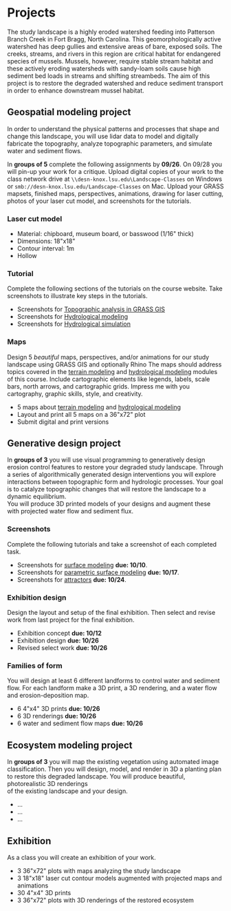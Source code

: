 # Projects
The study landscape is a highly eroded watershed
feeding into Patterson Branch Creek in Fort Bragg, North Carolina.
This geomorphologically active watershed has deep gullies and
extensive areas of bare, exposed soils.
The creeks, streams, and rivers in this region are critical habitat
for endangered species of mussels.
Mussels, however, require stable stream habitat
and these actively eroding watersheds with sandy-loam soils
cause high sediment bed loads in streams and shifting streambeds.
The aim of this project is to restore the degraded watershed
and reduce sediment transport  
in order to enhance downstream mussel habitat.

## Geospatial modeling project
In order to understand the physical patterns and processes
that shape and change this landscape,
you will use lidar data to
model and digitally fabricate the topography,
analyze topographic parameters,
and simulate water and sediment flows.

In **groups of 5** complete the following assignments by **09/26**.
On 09/28 you will pin-up your work for a critique.
Upload digital copies of your work to the class network drive
at `\\desn-knox.lsu.edu\Landscape-Classes` on Windows
or `smb://desn-knox.lsu.edu/Landscape-Classes` on Mac.
Upload your GRASS mapsets, finished maps, perspectives, animations,
drawing for laser cutting, photos of your laser cut model,
and screenshots for the tutorials.

### Laser cut model
* Material: chipboard, museum board, or basswood (1/16" thick)
* Dimensions: 18"x18"
* Contour interval: 1m
* Hollow

### Tutorial
Complete the following sections of the tutorials on the course website.
Take screenshots to illustrate key steps in the tutorials.
* Screenshots for [Topographic analysis in GRASS GIS](README.md#topographic-analysis-in-grass-gis)
* Screenshots for [Hydrological modeling](README.md#hydrological-modeling)
* Screenshots for [Hydrological simulation](README.md#hydrological-simulation)

### Maps
Design 5 *beautiful* maps, perspectives, and/or animations
for our study landscape
using GRASS GIS and optionally Rhino
The maps should address topics covered in the
[terrain modeling](README.md#terrain-modeling)
and [hydrological modeling](README.md#hydrological-modeling)
modules of this course.
Include cartographic elements like legends, labels, scale bars, north arrows,
and cartographic grids.
Impress me with you cartography, graphic skills, style, and creativity.
* 5 maps about [terrain modeling](README.md#terrain-modeling)
and [hydrological modeling](README.md#hydrological-modeling)
* Layout and print all 5 maps on a 36"x72" plot
* Submit digital and print versions

## Generative design project
In **groups of 3**
you will use visual programming to generatively design
erosion control features to restore your degraded study landscape.
Through a series of algorithmically generated design interventions
you will explore interactions between
topographic form and hydrologic processes.
Your goal is to catalyze topographic changes that will
restore the landscape to a dynamic equilibrium.  
You will produce 3D printed models of your designs
and augment these with projected water flow and sediment flux.

### Screenshots
Complete the following tutorials
and take a screenshot of each completed task.
* Screenshots for [surface modeling](README.md#surface-modeling) **due: 10/10**.
* Screenshots for [parametric surface modeling](README.md#parametric-surface-modeling) **due: 10/17**.
* Screenshots for [attractors](README.md#attractors) **due: 10/24**.

### Exhibition design
Design the layout and setup of the final exhibition.
Then select and revise work from last project for the final exhibition.
* Exhibition concept **due: 10/12**
* Exhibition design **due: 10/26**
* Revised select work **due: 10/26**

### Families of form
You will design at least 6 different landforms
to control water and sediment flow.
For each landform make a 3D print, a 3D rendering,
and a water flow and erosion-deposition map.
* 6 4"x4" 3D prints **due: 10/26**
* 6 3D renderings **due: 10/26**
* 6 water and sediment flow maps **due: 10/26**

## Ecosystem modeling project
In **groups of 3** you will
map the existing vegetation
using automated image classification.
Then you will design, model, and render in 3D
a planting plan to restore this degraded landscape.
You will produce beautiful, photorealistic 3D renderings  
of the existing landscape and your design.
* ...
* ...
* ...

## Exhibition
As a class you will create an exhibition of your work.
* 3 36"x72" plots with maps analyzing the study landscape
* 3 18"x18" laser cut contour models augmented with projected maps and animations
* 30 4"x4" 3D prints
* 3 36"x72" plots with 3D renderings of the restored ecosystem
